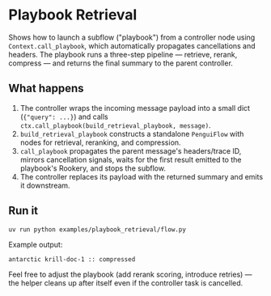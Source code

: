 # Playbook Retrieval

Shows how to launch a subflow ("playbook") from a controller node using
`Context.call_playbook`, which automatically propagates cancellations and headers.
The playbook runs a three-step pipeline — retrieve, rerank, compress — and returns the
final summary to the parent controller.

## What happens

1. The controller wraps the incoming message payload into a small dict (`{"query": ...}`)
   and calls `ctx.call_playbook(build_retrieval_playbook, message)`.
2. `build_retrieval_playbook` constructs a standalone `PenguiFlow` with nodes for
   retrieval, reranking, and compression.
3. `call_playbook` propagates the parent message's headers/trace ID, mirrors
   cancellation signals, waits for the first result emitted to the playbook's
   Rookery, and stops the subflow.
4. The controller replaces its payload with the returned summary and emits it downstream.

## Run it

```bash
uv run python examples/playbook_retrieval/flow.py
```

Example output:

```
antarctic krill-doc-1 :: compressed
```

Feel free to adjust the playbook (add rerank scoring, introduce retries) — the helper
cleans up after itself even if the controller task is cancelled.
